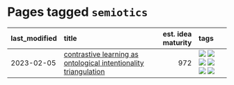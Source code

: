 # Pages tagged `semiotics`

|last_modified|title|est. idea maturity|tags
|:---|:---|---:|:---|
|2023-02-05|[contrastive learning as ontological intentionality triangulation](../contrastive_learning_as_ontological_intentionality_triangulation.md)|972|[![](https://img.shields.io/badge/tag-meta-997e5)](../tags/meta.md) [![](https://img.shields.io/badge/tag-philosophy-d5f6c6)](../tags/philosophy.md) [![](https://img.shields.io/badge/tag-semiotics-77a0)](../tags/semiotics.md) [![](https://img.shields.io/badge/tag-synesthesia-5d9a82)](../tags/synesthesia.md) [![](https://img.shields.io/badge/tag-theory-aa21fc)](../tags/theory.md) [![](https://img.shields.io/badge/tag-wip-4d35f9)](../tags/wip.md)|